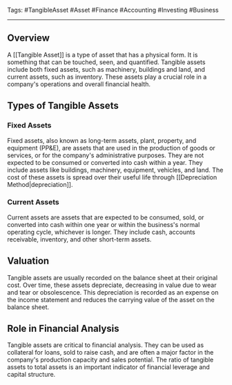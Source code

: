 Tags: #TangibleAsset #Asset #Finance #Accounting #Investing #Business

---

## Overview

A [[Tangible Asset]] is a type of asset that has a physical form. It is something that can be touched, seen, and quantified. Tangible assets include both fixed assets, such as machinery, buildings and land, and current assets, such as inventory. These assets play a crucial role in a company's operations and overall financial health.

## Types of Tangible Assets

### Fixed Assets

Fixed assets, also known as long-term assets, plant, property, and equipment (PP&E), are assets that are used in the production of goods or services, or for the company's administrative purposes. They are not expected to be consumed or converted into cash within a year. They include assets like buildings, machinery, equipment, vehicles, and land. The cost of these assets is spread over their useful life through [[Depreciation Method|depreciation]].

### Current Assets

Current assets are assets that are expected to be consumed, sold, or converted into cash within one year or within the business's normal operating cycle, whichever is longer. They include cash, accounts receivable, inventory, and other short-term assets.

## Valuation

Tangible assets are usually recorded on the balance sheet at their original cost. Over time, these assets depreciate, decreasing in value due to wear and tear or obsolescence. This depreciation is recorded as an expense on the income statement and reduces the carrying value of the asset on the balance sheet.

## Role in Financial Analysis

Tangible assets are critical to financial analysis. They can be used as collateral for loans, sold to raise cash, and are often a major factor in the company's production capacity and sales potential. The ratio of tangible assets to total assets is an important indicator of financial leverage and capital structure.